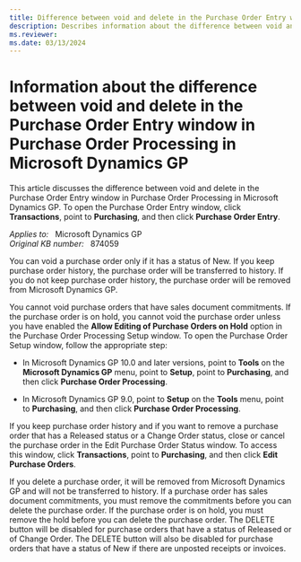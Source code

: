 ```yaml
---
title: Difference between void and delete in the Purchase Order Entry window in Purchase Order Processing in Microsoft Dynamics GP
description: Describes information about the difference between void and delete in the Purchase Order Entry window in Purchase Order Processing in Microsoft Dynamics GP.
ms.reviewer:
ms.date: 03/13/2024
---
```

# Information about the difference between void and delete in the Purchase Order Entry window in Purchase Order Processing in Microsoft Dynamics GP

This article discusses the difference between void and delete in the Purchase Order Entry window in Purchase Order Processing in Microsoft Dynamics GP. To open the Purchase Order Entry window, click **Transactions**, point to **Purchasing**, and then click **Purchase Order Entry**.

_Applies to:_ &nbsp; Microsoft Dynamics GP  
_Original KB number:_ &nbsp; 874059

You can void a purchase order only if it has a status of New. If you keep purchase order history, the purchase order will be transferred to history. If you do not keep purchase order history, the purchase order will be removed from Microsoft Dynamics GP.

You cannot void purchase orders that have sales document commitments. If the purchase order is on hold, you cannot void the purchase order unless you have enabled the **Allow Editing of Purchase Orders on Hold** option in the Purchase Order Processing Setup window. To open the Purchase Order Setup window, follow the appropriate step:

- In Microsoft Dynamics GP 10.0 and later versions, point to **Tools** on the **Microsoft Dynamics GP** menu, point to **Setup**, point to **Purchasing**, and then click **Purchase Order Processing**.

- In Microsoft Dynamics GP 9.0, point to **Setup** on the **Tools** menu, point to **Purchasing**, and then click **Purchase Order Processing**.

If you keep purchase order history and if you want to remove a purchase order that has a Released status or a Change Order status, close or cancel the purchase order in the Edit Purchase Order Status window. To access this window, click **Transactions**, point to **Purchasing**, and then click **Edit Purchase Orders**.

If you delete a purchase order, it will be removed from Microsoft Dynamics GP and will not be transferred to history. If a purchase order has sales document commitments, you must remove the commitments before you can delete the purchase order. If the purchase order is on hold, you must remove the hold before you can delete the purchase order. The DELETE button will be disabled for purchase orders that have a status of Released or of Change Order. The DELETE button will also be disabled for purchase orders that have a status of New if there are unposted receipts or invoices.
